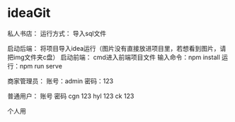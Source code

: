 # ideaGit
 私人书店：
 运行方式：
导入sql文件

启动后端：
将项目导入idea运行（图片没有直接放进项目里，若想看到图片，请把img文件夹c盘）
启动前端：
cmd进入前端项目文件
输入命令：npm install
运行：npm run serve

商家管理员：
账号：admin
密码：123

普通用户：
账号   密码
cgn    123
hyl    123
ck     123

个人用